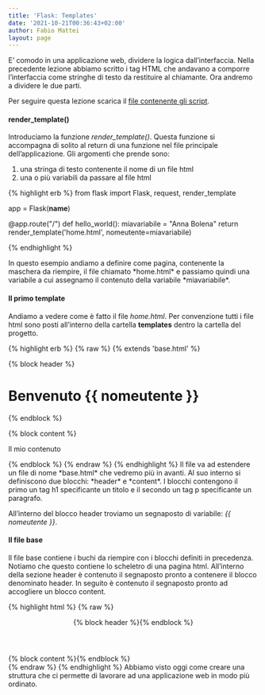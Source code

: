 ```yaml
---
title: 'Flask: Templates'
date: '2021-10-21T00:36:43+02:00'
author: Fabio Mattei
layout: page
---
```


E’ comodo in una applicazione web, dividere la logica dall’interfaccia. Nella precedente lezione abbiamo scritto i tag HTML che andavano a comporre l’interfaccia come stringhe di testo da restituire al chiamante. Ora andremo a dividere le due parti.

Per seguire questa lezione scarica il [file contenente gli script](https://www.esercizidiinformatica.it/progetti/flask/miosito2.zip).

#### render\_template()

Introduciamo la funzione *render\_template()*. Questa funzione si accompagna di solito al return di una funzione nel file principale dell’applicazione. Gli argomenti che prende sono:

1. una stringa di testo contenente il nome di un file html
2. una o più variabili da passare al file html

{% highlight erb %}
from flask import Flask, request, render_template

app = Flask(__name__)

@app.route("/")
def hello_world():
    miavariabile = "Anna Bolena"
    return render_template('home.html', nomeutente=miavariabile)

{% endhighlight %}

</div>In questo esempio andiamo a definire come pagina, contenente la maschera da riempire, il file chiamato *home.html* e passiamo quindi una variabile a cui assegnamo il contenuto della variabile *miavariabile*.

#### Il primo template

Andiamo a vedere come è fatto il file *home.html*. Per convenzione tutti i file html sono posti all’interno della cartella **templates** dentro la cartella del progetto.


{% highlight erb %}
{% raw %}
{% extends 'base.html' %}

{% block header %}
  <h1>Benvenuto {{ nomeutente }} </h1>
{% endblock %}

{% block content %}
  <p>Il mio contenuto</p>
{% endblock %}
{% endraw %}
{% endhighlight %}

</div>Il file va ad estendere un file di nome *base.html* che vedremo più in avanti. Al suo interno si definiscono due blocchi: *header* e *content*. I blocchi contengono il primo un tag h1 specificante un titolo e il secondo un tag p specificante un paragrafo.

All’interno del blocco header troviamo un segnaposto di variabile: *{{ nomeutente }}*.

#### Il file base

Il file base contiene i buchi da riempire con i blocchi definiti in precedenza. Notiamo che questo contiene lo scheletro di una pagina html. All’interno della sezione header è contenuto il segnaposto pronto a contenere il blocco denominato header. In seguito è contenuto il segnaposto pronto ad accogliere un blocco content.

{% highlight html %}
{% raw %}
<!doctype html>
<title>{% block title %}{% endblock %} - la mia applicazione web</title>
<section class="content">
  <header>
    {% block header %}{% endblock %}
  </header>
  {% block content %}{% endblock %}
</section>
{% endraw %}
{% endhighlight %}

</div>Abbiamo visto oggi come creare una struttura che ci permette di lavorare ad una applicazione web in modo più ordinato.


